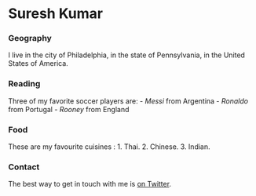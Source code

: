 # Suresh Kumar

### Geography
I live in the city of Philadelphia, in the state of Pennsylvania, in the United States of America.

### Reading
Three of my favorite soccer players are: - *Messi* from Argentina - *Ronaldo* from Portugal - *Rooney* from England

### Food
These are my favourite cuisines : 1. Thai. 2. Chinese. 3. Indian.

### Contact
The best way to get in touch with me is [on Twitter](https://twitter.com/itsuresh).

